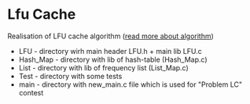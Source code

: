 # Lfu Cache
Realisation of LFU cache algorithm ([read more about algorithm](http://dhruvbird.com/lfu.pdf))
* LFU - directory wirh main header LFU.h + main lib LFU.c
* Hash_Map - directory with lib of hash-table (Hash_Map.c)
* List - directory with lib of frequency list (List_Map.c)
* Test - directory with some tests
* main - directory with new_main.c file which is used for "Problem LC" contest
